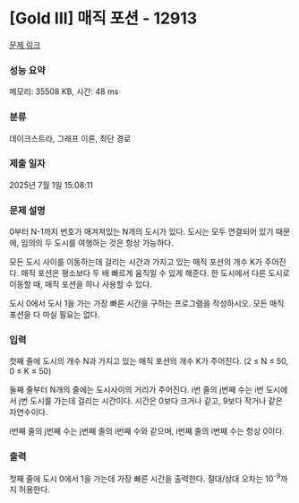 # [Gold III] 매직 포션 - 12913 

[문제 링크](https://www.acmicpc.net/problem/12913) 

### 성능 요약

메모리: 35508 KB, 시간: 48 ms

### 분류

데이크스트라, 그래프 이론, 최단 경로

### 제출 일자

2025년 7월 1일 15:08:11

### 문제 설명

<p>0부터 N-1까지 번호가 매겨져있는 N개의 도시가 있다. 도시는 모두 연결되어 있기 때문에, 임의의 두 도시를 여행하는 것은 항상 가능하다.</p>

<p>모든 도시 사이를 이동하는데 걸리는 시간과 가지고 있는 매직 포션의 개수 K가 주어진다. 매직 포션은 평소보다 두 배 빠르게 움직일 수 있게 해준다. 한 도시에서 다른 도시로 이동할 때, 매직 포션을 하나 사용할 수 있다. </p>

<p>도시 0에서 도시 1을 가는 가장 빠른 시간을 구하는 프로그램을 작성하시오. 모든 매직 포션을 다 마실 필요는 없다.</p>

### 입력 

 <p>첫째 줄에 도시의 개수 N과 가지고 있는 매직 포션의 개수 K가 주어진다. (2 ≤ N ≤ 50, 0 ≤ K ≤ 50)</p>

<p>둘째 줄부터 N개의 줄에는 도시사이의 거리가 주어진다. i번 줄의 j번째 수는 i번 도시에서 j번 도시를 가는데 걸리는 시간이다. 시간은 0보다 크거나 같고, 9보다 작거나 같은 자연수이다.</p>

<p>i번째 줄의 j번째 수는 j번째 줄의 i번째 수와 같으며, i번째 줄의 i번째 수는 항상 0이다.</p>

### 출력 

 <p>첫째 줄에 도시 0에서 1을 가는데 가장 빠른 시간을 출력한다. 절대/상대 오차는 10<sup>-9</sup>까지 허용한다.</p>

